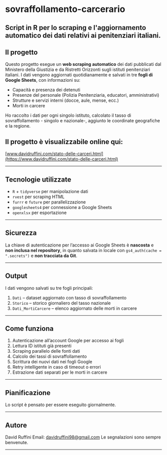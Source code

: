 # sovraffollamento-carcerario
Script in R per lo scraping e l'aggiornamento automatico dei dati relativi ai penitenziari italiani.
---

## Il progetto

Questo progetto esegue un **web scraping automatico** dei dati pubblicati dal Ministero della Giustizia e da Ristretti Orizzonti sugli istituti penitenziari italiani. I dati vengono aggiornati quotidianamente e salvati in tre **fogli di Google Sheets**, con informazioni su:

* Capacità e presenza dei detenuti
* Presenze del personale (Polizia Penitenziaria, educatori, amministrativi)
* Strutture e servizi interni (docce, aule, mense, ecc.)
* Morti in carcere
  
Ho raccolto i dati per ogni singolo istituto, calcolato il tasso di sovraffollamento - singolo e nazionale-, aggiunto le coordinate geografiche e la regione.

## **Il progetto è visualizzabile online qui**:
[www.davidruffini.com/stato-delle-carceri.html](https://www.davidruffini.com/stato-delle-carceri.html)

---

## Tecnologie utilizzate

* `R` + `tidyverse` per manipolazione dati
* `rvest` per scraping HTML
* `furrr` e `future` per parallelizzazione
* `googlesheets4` per connessione a Google Sheets
* `openxlsx` per esportazione

---

## Sicurezza

La chiave di autenticazione per l’accesso ai Google Sheets è **nascosta** e **non inclusa nel repository**, in quanto salvata in locale con `gs4_auth(cache = ".secrets")` e **non tracciata da Git**.

---

## Output

I dati vengono salvati su tre fogli principali:

1. `Dati` – dataset aggiornato con tasso di sovraffollamento
2. `Storico` – storico giornaliero del tasso nazionale
3. `Dati_MortiCarcere` – elenco aggiornato delle morti in carcere

---

## Come funziona

1. Autenticazione all’account Google per accesso ai fogli
2. Lettura ID istituti già presenti
3. Scraping parallelo delle fonti dati
4. Calcolo dei tassi di sovraffollamento
5. Scrittura dei nuovi dati nei fogli Google
6. Retry intelligente in caso di timeout o errori
7. Estrazione dati separati per le morti in carcere

---

## Pianificazione

Lo script è pensato per essere eseguito giornalmente.

---

## Autore

David Ruffini
Email: [davidruffini98@gmail.com](mailto:davidruffini98@gmail.com)
Le segnalazioni sono sempre benvenute.

---

